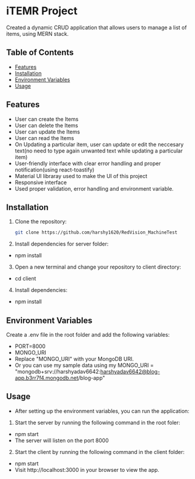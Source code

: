 # iTEMR Project

Created a dynamic CRUD application that allows users to manage a list of items, using MERN stack.

## Table of Contents

- [Features](#features)
- [Installation](#installation)
- [Environment Variables](#environment-variables)
- [Usage](#usage)


## Features
- User can create the Items
- User can delete the Items
- User can update the Items
- User can read the Items
- On Updating a particular item, user can update or edit the neccesary text(no need to type again unwanted text while updating a particular item)
- User-friendly interface with clear error handling and proper notification(using react-toastify)
- Material UI libraray used to make the UI of this project
- Responsive interface
- Used proper validation, error handling and environment variable.

## Installation

1. Clone the repository:

   ```bash
   git clone https://github.com/harshy1620/RedVision_MachineTest

   ```


2. Install dependencies for server folder:

- npm install

3. Open a new terminal and change your repository to client directory:

- cd client

4. Install dependencies:

- npm install

## Environment Variables

Create a .env file in the root folder and add the following variables:

- PORT=8000
- MONGO_URI
- Replace "MONGO_URI" with your MongoDB URI.
- Or you can use my sample data using my MONGO_URI = "mongodb+srv://harshyadav6642:harshyadav6642@blog-app.b3rr7f4.mongodb.net/blog-app"

## Usage

- After setting up the environment variables, you can run the application:

1. Start the server by running the following command in the root foler:

- npm start
- The server will listen on the port 8000

2. Start the client by running the following command in the client folder:

- npm start
- Visit http://localhost:3000 in your browser to view the app.





